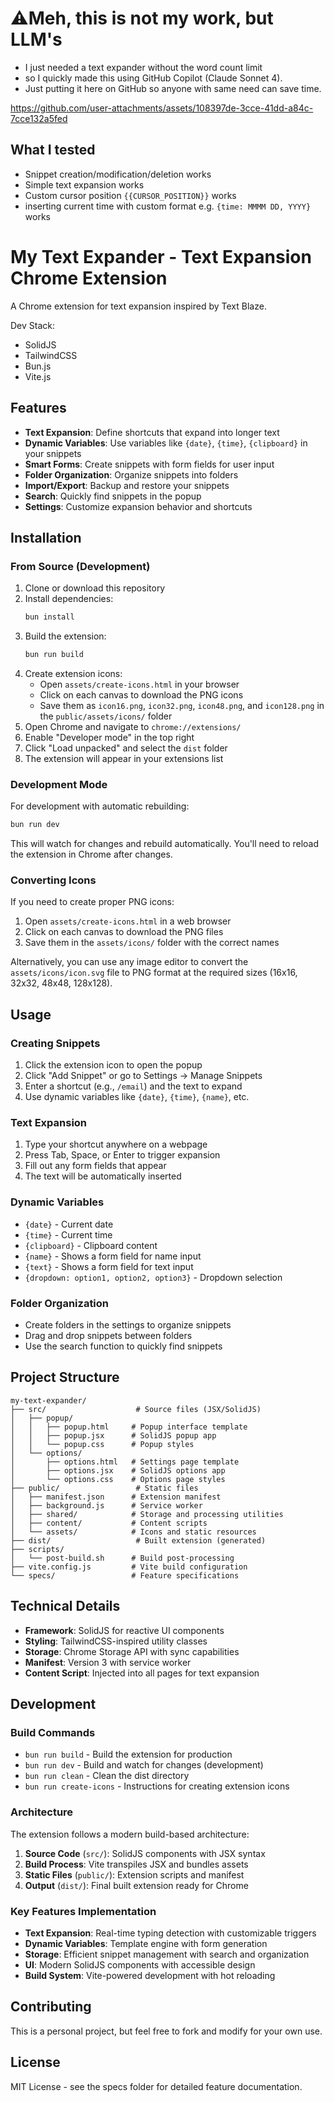 # ⚠️Meh, this is not my work, but LLM's

- I just needed a text expander without the word count limit
- so I quickly made this using GitHub Copilot (Claude Sonnet 4).
- Just putting it here on GitHub so anyone with same need can save time.


https://github.com/user-attachments/assets/108397de-3cce-41dd-a84c-7cce132a5fed

## What I tested

- Snippet creation/modification/deletion works
- Simple text expansion works
- Custom cursor position `{{CURSOR_POSITION}}` works
- inserting current time with custom format e.g. `{time: MMMM DD, YYYY}` works

# My Text Expander - Text Expansion Chrome Extension

A Chrome extension for text expansion inspired by Text Blaze.

Dev Stack:
- SolidJS
- TailwindCSS
- Bun.js
- Vite.js


## Features

- **Text Expansion**: Define shortcuts that expand into longer text
- **Dynamic Variables**: Use variables like `{date}`, `{time}`, `{clipboard}` in your snippets
- **Smart Forms**: Create snippets with form fields for user input
- **Folder Organization**: Organize snippets into folders
- **Import/Export**: Backup and restore your snippets
- **Search**: Quickly find snippets in the popup
- **Settings**: Customize expansion behavior and shortcuts

## Installation

### From Source (Development)

1. Clone or download this repository
2. Install dependencies:
   ```bash
   bun install
   ```
3. Build the extension:
   ```bash
   bun run build
   ```
4. Create extension icons:
   - Open `assets/create-icons.html` in your browser
   - Click on each canvas to download the PNG icons
   - Save them as `icon16.png`, `icon32.png`, `icon48.png`, and `icon128.png` in the `public/assets/icons/` folder
5. Open Chrome and navigate to `chrome://extensions/`
6. Enable "Developer mode" in the top right
7. Click "Load unpacked" and select the `dist` folder
8. The extension will appear in your extensions list

### Development Mode

For development with automatic rebuilding:
```bash
bun run dev
```

This will watch for changes and rebuild automatically. You'll need to reload the extension in Chrome after changes.

### Converting Icons

If you need to create proper PNG icons:

1. Open `assets/create-icons.html` in a web browser
2. Click on each canvas to download the PNG files
3. Save them in the `assets/icons/` folder with the correct names

Alternatively, you can use any image editor to convert the `assets/icons/icon.svg` file to PNG format at the required sizes (16x16, 32x32, 48x48, 128x128).

## Usage

### Creating Snippets

1. Click the extension icon to open the popup
2. Click "Add Snippet" or go to Settings → Manage Snippets
3. Enter a shortcut (e.g., `/email`) and the text to expand
4. Use dynamic variables like `{date}`, `{time}`, `{name}`, etc.

### Text Expansion

1. Type your shortcut anywhere on a webpage
2. Press Tab, Space, or Enter to trigger expansion
3. Fill out any form fields that appear
4. The text will be automatically inserted

### Dynamic Variables

- `{date}` - Current date
- `{time}` - Current time
- `{clipboard}` - Clipboard content
- `{name}` - Shows a form field for name input
- `{text}` - Shows a form field for text input
- `{dropdown: option1, option2, option3}` - Dropdown selection

### Folder Organization

- Create folders in the settings to organize snippets
- Drag and drop snippets between folders
- Use the search function to quickly find snippets

## Project Structure

```
my-text-expander/
├── src/                    # Source files (JSX/SolidJS)
│   ├── popup/
│   │   ├── popup.html     # Popup interface template
│   │   ├── popup.jsx      # SolidJS popup app
│   │   └── popup.css      # Popup styles
│   └── options/
│       ├── options.html   # Settings page template
│       ├── options.jsx    # SolidJS options app
│       └── options.css    # Options page styles
├── public/                 # Static files
│   ├── manifest.json      # Extension manifest
│   ├── background.js      # Service worker
│   ├── shared/            # Storage and processing utilities
│   ├── content/           # Content scripts
│   └── assets/            # Icons and static resources
├── dist/                   # Built extension (generated)
├── scripts/
│   └── post-build.sh      # Build post-processing
├── vite.config.js         # Vite build configuration
└── specs/                 # Feature specifications
```

## Technical Details

- **Framework**: SolidJS for reactive UI components
- **Styling**: TailwindCSS-inspired utility classes
- **Storage**: Chrome Storage API with sync capabilities
- **Manifest**: Version 3 with service worker
- **Content Script**: Injected into all pages for text expansion

## Development

### Build Commands

- `bun run build` - Build the extension for production
- `bun run dev` - Build and watch for changes (development)
- `bun run clean` - Clean the dist directory
- `bun run create-icons` - Instructions for creating extension icons

### Architecture

The extension follows a modern build-based architecture:

1. **Source Code** (`src/`): SolidJS components with JSX syntax
2. **Build Process**: Vite transpiles JSX and bundles assets
3. **Static Files** (`public/`): Extension scripts and manifest
4. **Output** (`dist/`): Final built extension ready for Chrome

### Key Features Implementation

- **Text Expansion**: Real-time typing detection with customizable triggers
- **Dynamic Variables**: Template engine with form generation
- **Storage**: Efficient snippet management with search and organization
- **UI**: Modern SolidJS components with accessible design
- **Build System**: Vite-powered development with hot reloading

## Contributing

This is a personal project, but feel free to fork and modify for your own use.

## License

MIT License - see the specs folder for detailed feature documentation.
